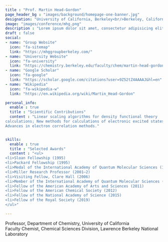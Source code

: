 ```yaml
---
title : "Prof. Martin Head-Gordon"
page_header_bg : "images/background/homepage-one-banner.jpg"
designation: "University of California, Berkeley<br/>Berkeley, California, USA"
image: "images/conference/mhg.png"
description : "Lorem ipsum dolor sit amet, consectetur adipisicing elit. Maiores, velit."
draft : false
social:
- name: "Group Website"
  icon: "fa-sitemap"
  link: "https://mhggroupberkeley.com/"
- name: "University Website"
  icon: "fa-university"
  link: "https://chemistry.berkeley.edu/faculty/chem/martin-head-gordon"
- name: "Google Scholar"
  icon: "fa-google"
  link: "https://scholar.google.com/citations?user=9Z52tZ4AAAAJ&hl=en"
- name: "Wikipedia"
  icon: "fa-wikipedia-w"
  link: "https://en.wikipedia.org/wiki/Martin_Head-Gordon"

personal_info:
  enable : true
  title : "Scientific Contributions"
  content : "Linear scaling algorithms for density functional theory
calculations; New methods for calculations of electronic excited states;
Advances in electron correlation methods."


skills:
  enable : true
  title : "Selected Awards"
  content : "<ul>
<li>Sloan Fellowship (1995)
<li>Packard Fellowship (1995)
<li>Medal of the International Academy of Quantum Molecular Sciences (1998)
<li>Miller Research Professor (2001–2)
<li>Visiting Fellow, Clare Hall (2006)
<li>Member of the International Academy of Quantum Molecular Sciences (2006)
<li>Fellow of the American Academy of Arts and Sciences (2011)
<li>Fellow of the American Chemical Society (2012)
<li>Fellow of the National Academy of Science (2015)
<li>Fellow of the Royal Society (2019)
</ul>"

---
```

Professor, Department of Chemistry, University of California<br/>
Faculty Chemist, Chemical Sciences Division, Lawrence Berkeley National Laboratory
